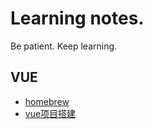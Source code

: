 # Learning notes.
Be patient. Keep learning.

## VUE

* [homebrew](/about_homebrew.md)
* [vue项目搭建](/vue-cli.md)